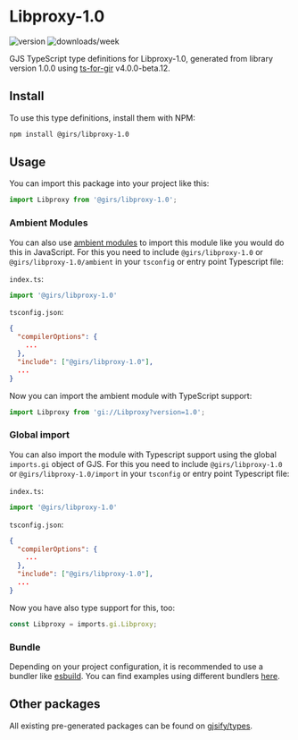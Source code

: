 
# Libproxy-1.0

![version](https://img.shields.io/npm/v/@girs/libproxy-1.0)
![downloads/week](https://img.shields.io/npm/dw/@girs/libproxy-1.0)


GJS TypeScript type definitions for Libproxy-1.0, generated from library version 1.0.0 using [ts-for-gir](https://github.com/gjsify/ts-for-gir) v4.0.0-beta.12.


## Install

To use this type definitions, install them with NPM:
```bash
npm install @girs/libproxy-1.0
```

## Usage

You can import this package into your project like this:
```ts
import Libproxy from '@girs/libproxy-1.0';
```

### Ambient Modules

You can also use [ambient modules](https://github.com/gjsify/ts-for-gir/tree/main/packages/cli#ambient-modules) to import this module like you would do this in JavaScript.
For this you need to include `@girs/libproxy-1.0` or `@girs/libproxy-1.0/ambient` in your `tsconfig` or entry point Typescript file:

`index.ts`:
```ts
import '@girs/libproxy-1.0'
```

`tsconfig.json`:
```json
{
  "compilerOptions": {
    ...
  },
  "include": ["@girs/libproxy-1.0"],
  ...
}
```

Now you can import the ambient module with TypeScript support: 

```ts
import Libproxy from 'gi://Libproxy?version=1.0';
```

### Global import

You can also import the module with Typescript support using the global `imports.gi` object of GJS.
For this you need to include `@girs/libproxy-1.0` or `@girs/libproxy-1.0/import` in your `tsconfig` or entry point Typescript file:

`index.ts`:
```ts
import '@girs/libproxy-1.0'
```

`tsconfig.json`:
```json
{
  "compilerOptions": {
    ...
  },
  "include": ["@girs/libproxy-1.0"],
  ...
}
```

Now you have also type support for this, too:

```ts
const Libproxy = imports.gi.Libproxy;
```

### Bundle

Depending on your project configuration, it is recommended to use a bundler like [esbuild](https://esbuild.github.io/). You can find examples using different bundlers [here](https://github.com/gjsify/ts-for-gir/tree/main/examples).

## Other packages

All existing pre-generated packages can be found on [gjsify/types](https://github.com/gjsify/types).

